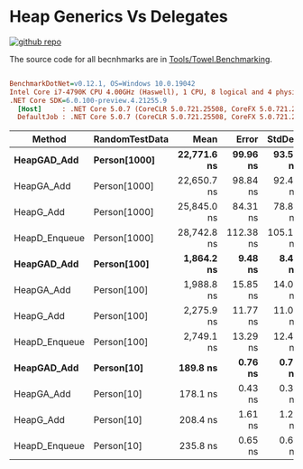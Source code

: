 # Heap Generics Vs Delegates

<a href="https://github.com/ZacharyPatten/Towel" alt="Github Repository"><img alt="github repo" src="https://img.shields.io/badge/github-repo-black?logo=github&amp;style=flat" title="Go To Github Repo" alt="Github Repository"></a>

The source code for all becnhmarks are in [Tools/Towel.Benchmarking](https://github.com/ZacharyPatten/Towel/tree/main/Tools/Towel_Benchmarking).

``` ini

BenchmarkDotNet=v0.12.1, OS=Windows 10.0.19042
Intel Core i7-4790K CPU 4.00GHz (Haswell), 1 CPU, 8 logical and 4 physical cores
.NET Core SDK=6.0.100-preview.4.21255.9
  [Host]     : .NET Core 5.0.7 (CoreCLR 5.0.721.25508, CoreFX 5.0.721.25508), X64 RyuJIT
  DefaultJob : .NET Core 5.0.7 (CoreCLR 5.0.721.25508, CoreFX 5.0.721.25508), X64 RyuJIT


```
|        Method | RandomTestData |        Mean |     Error |    StdDev |
|-------------- |--------------- |------------:|----------:|----------:|
|   **HeapGAD_Add** |   **Person[1000]** | **22,771.6 ns** |  **99.96 ns** |  **93.50 ns** |
|    HeapGA_Add |   Person[1000] | 22,650.7 ns |  98.84 ns |  92.45 ns |
|     HeapG_Add |   Person[1000] | 25,845.0 ns |  84.31 ns |  78.86 ns |
| HeapD_Enqueue |   Person[1000] | 28,742.8 ns | 112.38 ns | 105.12 ns |
|   **HeapGAD_Add** |    **Person[100]** |  **1,864.2 ns** |   **9.48 ns** |   **8.40 ns** |
|    HeapGA_Add |    Person[100] |  1,988.8 ns |  15.85 ns |  14.05 ns |
|     HeapG_Add |    Person[100] |  2,275.9 ns |  11.77 ns |  11.01 ns |
| HeapD_Enqueue |    Person[100] |  2,749.1 ns |  13.29 ns |  12.43 ns |
|   **HeapGAD_Add** |     **Person[10]** |    **189.8 ns** |   **0.76 ns** |   **0.71 ns** |
|    HeapGA_Add |     Person[10] |    178.1 ns |   0.43 ns |   0.38 ns |
|     HeapG_Add |     Person[10] |    208.4 ns |   1.61 ns |   1.26 ns |
| HeapD_Enqueue |     Person[10] |    235.8 ns |   0.65 ns |   0.61 ns |

